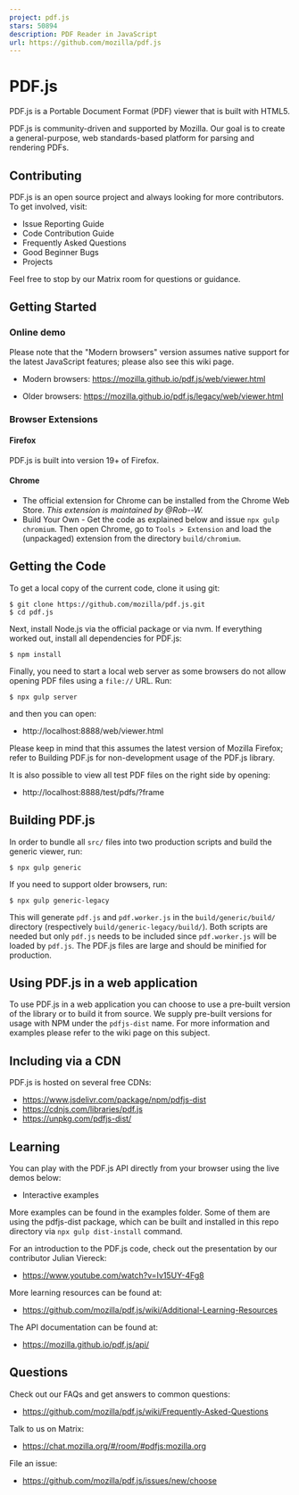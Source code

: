 ```yaml
---
project: pdf.js
stars: 50894
description: PDF Reader in JavaScript
url: https://github.com/mozilla/pdf.js
---
```


PDF.js
======

PDF.js is a Portable Document Format (PDF) viewer that is built with HTML5.

PDF.js is community-driven and supported by Mozilla. Our goal is to create a general-purpose, web standards-based platform for parsing and rendering PDFs.

Contributing
------------

PDF.js is an open source project and always looking for more contributors. To get involved, visit:

-   Issue Reporting Guide
-   Code Contribution Guide
-   Frequently Asked Questions
-   Good Beginner Bugs
-   Projects

Feel free to stop by our Matrix room for questions or guidance.

Getting Started
---------------

### Online demo

Please note that the "Modern browsers" version assumes native support for the latest JavaScript features; please also see this wiki page.

-   Modern browsers: https://mozilla.github.io/pdf.js/web/viewer.html
    
-   Older browsers: https://mozilla.github.io/pdf.js/legacy/web/viewer.html
    

### Browser Extensions

#### Firefox

PDF.js is built into version 19+ of Firefox.

#### Chrome

-   The official extension for Chrome can be installed from the Chrome Web Store. _This extension is maintained by @Rob--W._
-   Build Your Own - Get the code as explained below and issue `npx gulp chromium`. Then open Chrome, go to `Tools > Extension` and load the (unpackaged) extension from the directory `build/chromium`.

Getting the Code
----------------

To get a local copy of the current code, clone it using git:

```
$ git clone https://github.com/mozilla/pdf.js.git
$ cd pdf.js
```

Next, install Node.js via the official package or via nvm. If everything worked out, install all dependencies for PDF.js:

```
$ npm install
```

Finally, you need to start a local web server as some browsers do not allow opening PDF files using a `file://` URL. Run:

```
$ npx gulp server
```

and then you can open:

-   http://localhost:8888/web/viewer.html

Please keep in mind that this assumes the latest version of Mozilla Firefox; refer to Building PDF.js for non-development usage of the PDF.js library.

It is also possible to view all test PDF files on the right side by opening:

-   http://localhost:8888/test/pdfs/?frame

Building PDF.js
---------------

In order to bundle all `src/` files into two production scripts and build the generic viewer, run:

```
$ npx gulp generic
```

If you need to support older browsers, run:

```
$ npx gulp generic-legacy
```

This will generate `pdf.js` and `pdf.worker.js` in the `build/generic/build/` directory (respectively `build/generic-legacy/build/`). Both scripts are needed but only `pdf.js` needs to be included since `pdf.worker.js` will be loaded by `pdf.js`. The PDF.js files are large and should be minified for production.

Using PDF.js in a web application
---------------------------------

To use PDF.js in a web application you can choose to use a pre-built version of the library or to build it from source. We supply pre-built versions for usage with NPM under the `pdfjs-dist` name. For more information and examples please refer to the wiki page on this subject.

Including via a CDN
-------------------

PDF.js is hosted on several free CDNs:

-   https://www.jsdelivr.com/package/npm/pdfjs-dist
-   https://cdnjs.com/libraries/pdf.js
-   https://unpkg.com/pdfjs-dist/

Learning
--------

You can play with the PDF.js API directly from your browser using the live demos below:

-   Interactive examples

More examples can be found in the examples folder. Some of them are using the pdfjs-dist package, which can be built and installed in this repo directory via `npx gulp dist-install` command.

For an introduction to the PDF.js code, check out the presentation by our contributor Julian Viereck:

-   https://www.youtube.com/watch?v=Iv15UY-4Fg8

More learning resources can be found at:

-   https://github.com/mozilla/pdf.js/wiki/Additional-Learning-Resources

The API documentation can be found at:

-   https://mozilla.github.io/pdf.js/api/

Questions
---------

Check out our FAQs and get answers to common questions:

-   https://github.com/mozilla/pdf.js/wiki/Frequently-Asked-Questions

Talk to us on Matrix:

-   https://chat.mozilla.org/#/room/#pdfjs:mozilla.org

File an issue:

-   https://github.com/mozilla/pdf.js/issues/new/choose

